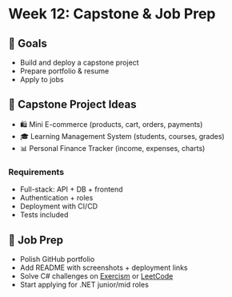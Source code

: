 # Week 12: Capstone & Job Prep

## 🎯 Goals
- Build and deploy a capstone project
- Prepare portfolio & resume
- Apply to jobs

## 📌 Capstone Project Ideas
- 🛍️ Mini E-commerce (products, cart, orders, payments)
- 🎓 Learning Management System (students, courses, grades)
- 📊 Personal Finance Tracker (income, expenses, charts)

### Requirements
- Full-stack: API + DB + frontend
- Authentication + roles
- Deployment with CI/CD
- Tests included

## 🎯 Job Prep
- Polish GitHub portfolio
- Add README with screenshots + deployment links
- Solve C# challenges on [Exercism](https://exercism.org/tracks/csharp) or [LeetCode](https://leetcode.com/problemset/all/?tags=csharp)
- Start applying for .NET junior/mid roles
